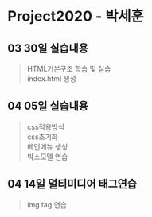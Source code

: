 # Project2020 - 박세훈
## 03 30일 실습내용
> HTML기본구조 학습 및 실습 <br>
index.html 생성
## 04 05일 실습내용
 >css적용방식 <br>
 css초기화 <br>
 메인메뉴 생성 <br>
 박스모델 연습
 ## 04 14일 멀티미디어 태그연습
 > img tag 연습<br>
 